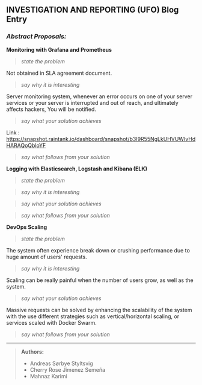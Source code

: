 ## INVESTIGATION AND REPORTING (UFO) Blog Entry


### _Abstract Proposals:_
**Monitoring with Grafana and Prometheus**

> _state the problem_ <br>

Not obtained in SLA agreement document.

> _say why it is interesting_ <br>

Server monitoring system, whenever an error occurs on one of your server services or your server is interrupted and out of reach, and ultimately affects hackers, You will be notified.

> _say what your solution achieves_ <br>

Link : https://snapshot.raintank.io/dashboard/snapshot/b3I9R55NgLkUHVUWIvHdHARAQoQbloYF

> _say what follows from your solution_ <br>



**Logging with Elasticsearch, Logstash and Kibana (ELK)**

> _state the problem_ <br>


> _say why it is interesting_ <br>


> _say what your solution achieves_ <br>


> _say what follows from your solution_ <br>



**DevOps Scaling**

> _state the problem_ <br>

The system often experience break down or crushing performance due to huge amount of users' requests.

> _say why it is interesting_ <br>

Scaling can be really painful when the number of users grow, as well as the system.

> _say what your solution achieves_ <br>

Massive requests can be solved by enhancing the scalability of the system with the use different strategies such as vertical/horizontal scaling, or services scaled with Docker Swarm.

> _say what follows from your solution_ <br>


***
> **Authors:**
> - Andreas Sørbye Styltsvig
> - Cherry Rose Jimenez Semeña
> - Mahnaz Karimi
